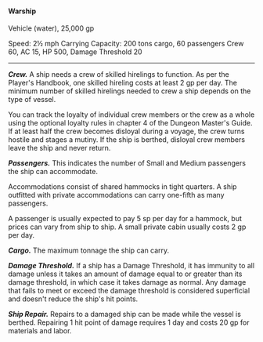 #### Warship

Vehicle (water), 25,000 gp

Speed: 2½ mph
Carrying Capacity: 200 tons cargo, 60 passengers
Crew 60, AC 15, HP 500, Damage Threshold 20

---

***Crew.*** A ship needs a crew of skilled hirelings to function. As per the Player's Handbook, one skilled hireling costs at least 2 gp per day. The minimum number of skilled hirelings needed to crew a ship depends on the type of vessel.

You can track the loyalty of individual crew members or the crew as a whole using the optional loyalty rules in chapter 4 of the Dungeon Master's Guide. If at least half the crew becomes disloyal during a voyage, the crew turns hostile and stages a mutiny. If the ship is berthed, disloyal crew members leave the ship and never return.

***Passengers.*** This indicates the number of Small and Medium passengers the ship can accommodate.

Accommodations consist of shared hammocks in tight quarters. A ship outfitted with private accommodations can carry one-fifth as many passengers.

A passenger is usually expected to pay 5 sp per day for a hammock, but prices can vary from ship to ship. A small private cabin usually costs 2 gp per day.

***Cargo.*** The maximum tonnage the ship can carry.

***Damage Threshold.*** If a ship has a Damage Threshold, it has immunity to all damage unless it takes an amount of damage equal to or greater than its damage threshold, in which case it takes damage as normal. Any damage that fails to meet or exceed the damage threshold is considered superficial and doesn't reduce the ship's hit points.

***Ship Repair.*** Repairs to a damaged ship can be made while the vessel is berthed. Repairing 1 hit point of damage requires 1 day and costs 20 gp for materials and labor.